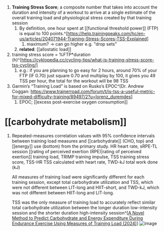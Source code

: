 1. **Training Stress Score**; a composite number that takes into account the duration and intensity of a workout to arrive at a single estimate of the overall training load and physiological stress created by that training session
	1. By definition, one hour spent at [[functional threshold power]] (FTP) is equal to 100 points.^[https://help.trainingpeaks.com/hc/en-us/articles/204071944-Training-Stress-Scores-TSS-Explained]
		1. maximum? → can go higher e.g. "drop sets"
	2. **related**: [[allostatic load]]
2. training stress score = %FTP*duration (h)^[https://cyklopedia.cc/cycling-tips/what-is-training-stress-score-tss-cycling/]
	1. e.g.:
if you are planning to go easy for 2 hours, around 70% of your FTP (IF 0.70) just square 0.70 and multiplay by 100, it gives you 49 TSS per hour, the total for the workout will be 98 TSS
3. Garmin’s “Training Load” is based on Rusko’s EPOC^[Dr. Andrew Coggan: https://www.trainerroad.com/forum/t/is-tss-a-useful-metric-for-mixed-difficulty-training/89497/2?u=lorenz_duremdes]
	1. EPOC; [[excess post-exercise oxygen consumption]]

# [[carbohydrate metabolism]]
1. Repeated-measures correlation values with 95% confidence intervals between training load measures and [[carbohydrate]] (CHO, top) and [[energy]] use (bottom) from the primary study. HR heart rate, sRPE-TL session [[rating of perceived exertion (RPE)|rating of perceived exertion]] training load, TRIMP training impulse, TSS training stress score, TSS-HR TSS calculated with heart rate, TWD-kJ total work done (kJ)
   
   All measures of training load were significantly different for each training session, except total carbohydrate utilization and TSS, which were not different between LIT-long and HIIT-short, and TWD-kJ, which was not different between HIIT-long and LIT-long.
   
   TSS was the only measure of training load to accurately reflect similar total carbohydrate utilization between the longer duration low-intensity session and the shorter duration high-intensity session^[[A Novel Method to Predict Carbohydrate and Energy Expenditure During Endurance Exercise Using Measures of Training Load (2024)](https://link.springer.com/article/10.1007/s40279-024-02131-z)]
   ![image](https://media.springernature.com/full/springer-static/image/art%3A10.1007%2Fs40279-024-02131-z/MediaObjects/40279_2024_2131_Fig4_HTML.png?as=webp)